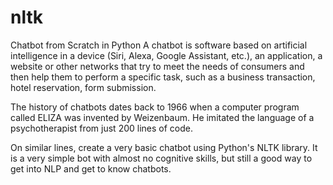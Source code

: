 # nltk
Chatbot from Scratch in Python 
A chatbot is software based on artificial intelligence in a device (Siri, Alexa, Google Assistant, etc.), an application, a website or other networks that try to meet the needs of consumers and then help them to perform a specific task, such as a business transaction, hotel reservation, form submission.

The history of chatbots dates back to 1966 when a computer program called ELIZA was invented by Weizenbaum. He imitated the language of a psychotherapist from just 200 lines of code.

On similar lines, create a very basic chatbot using Python's NLTK library. It is a very simple bot with almost no cognitive skills, but still a good way to get into NLP and get to know chatbots.
